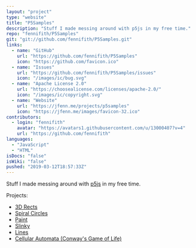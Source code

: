 ```yaml
---
layout: "project"
type: "website"
title: "P5Samples"
description: "Stuff I made messing around with p5js in my free time."
repo: "fennifith/P5Samples"
git: "git://github.com/fennifith/P5Samples.git"
links: 
  - name: "GitHub"
    url: "https://github.com/fennifith/P5Samples"
    icon: "https://github.com/favicon.ico"
  - name: "Issues"
    url: "https://github.com/fennifith/P5Samples/issues"
    icon: "/images/ic/bug.svg"
  - name: "Apache License 2.0"
    url: "https://choosealicense.com/licenses/apache-2.0/"
    icon: "/images/ic/copyright.svg"
  - name: "Website"
    url: "https://jfenn.me/projects/p5samples"
    icon: "https://jfenn.me/images/favicon-32.ico"
contributors: 
  - login: "fennifith"
    avatar: "https://avatars1.githubusercontent.com/u/13000407?v=4"
    url: "https://github.com/fennifith"
languages: 
  - "JavaScript"
  - "HTML"
isDocs: "false"
isWiki: "false"
pushed: "2019-03-12T18:57:33Z"
---
```


Stuff I made messing around with [p5js](https://p5js.org/) in my free time.

Projects:
- [3D Rects](https://jfenn.me/P5Samples/3drects/)
- [Spiral Circles](https://jfenn.me/P5Samples/spiralcircles/)
- [Paint](https://jfenn.me/P5Samples/paint/)
- [Slinky](https://jfenn.me/P5Samples/slinky/)
- [Lines](https://jfenn.me/P5Samples/lines/)
- [Cellular Automata (Conway's Game of Life)](https://jfenn.me/P5Samples/cellular/)
